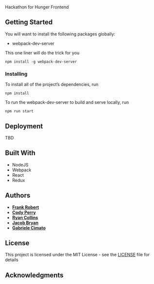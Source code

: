 Hackathon for Hunger Frontend

## Getting Started
You will want to install the following packages globally: 
* webpack-dev-server

This one liner will do the trick for you
```
npm install -g webpack-dev-server
```

### Installing
To install all of the project’s dependencies, run
```
npm install
```
To run the webpack-dev-server to build and serve locally, run
```
npm run start
```

## Deployment
TBD

## Built With
* NodeJS
* Webpack
* React
* Redux

## Authors

* **[Frank Robert](https://github.com/OfficialPhrank)**
* **[Cody Perry](https://github.com/cperry24)**
* **[Ryan Collins](https://github.com/RyanCCollins)**
* **[Jacob Bryan](https://github.com/bryanj4)**
* **[Gabriele Cimato](https://github.com/Gabri3l)**

## License

This project is licensed under the MIT License - see the [LICENSE](LICENSE) file for details

## Acknowledgments



